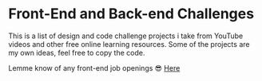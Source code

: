 # Front-End and Back-end Challenges 
This is a list of design and code challenge projects i take from YouTube videos and other free online learning resources. Some of the projects are my own ideas, feel free to copy the code. 

Lemme know of any front-end job openings 😎 [Here](mailto:maingijesse@gmail.com
"My Email Address")